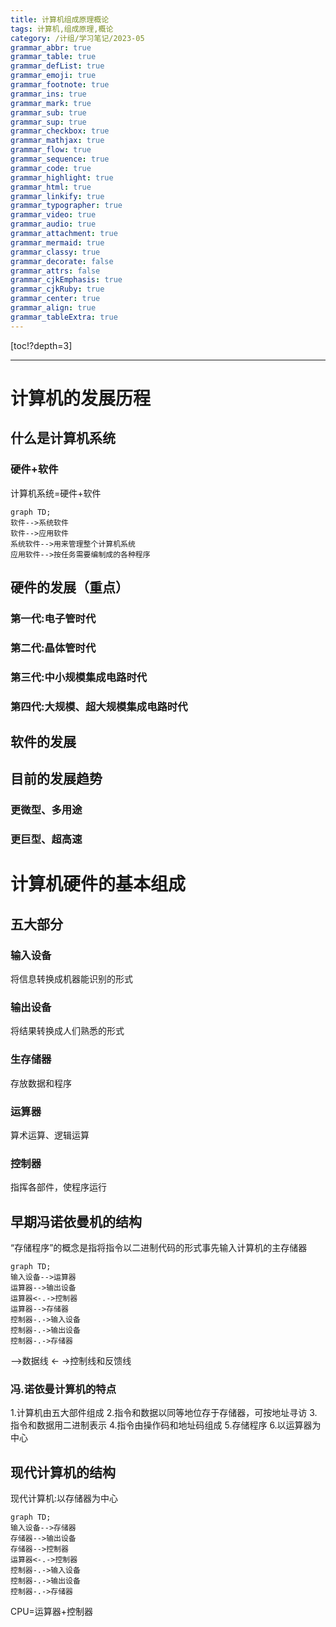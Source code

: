 ```yaml
---
title: 计算机组成原理概论
tags: 计算机,组成原理,概论
category: /计组/学习笔记/2023-05
grammar_abbr: true
grammar_table: true
grammar_defList: true
grammar_emoji: true
grammar_footnote: true
grammar_ins: true
grammar_mark: true
grammar_sub: true
grammar_sup: true
grammar_checkbox: true
grammar_mathjax: true
grammar_flow: true
grammar_sequence: true
grammar_code: true
grammar_highlight: true
grammar_html: true
grammar_linkify: true
grammar_typographer: true
grammar_video: true
grammar_audio: true
grammar_attachment: true
grammar_mermaid: true
grammar_classy: true
grammar_decorate: false
grammar_attrs: false
grammar_cjkEmphasis: true
grammar_cjkRuby: true
grammar_center: true
grammar_align: true
grammar_tableExtra: true
---
```

[toc!?depth=3]

----------

# 计算机的发展历程
## 什么是计算机系统
### 硬件+软件
计算机系统=硬件+软件
```mermaid!
graph TD;
软件-->系统软件
软件-->应用软件
系统软件-->用来管理整个计算机系统
应用软件-->按任务需要编制成的各种程序
```
## 硬件的发展（重点）
### 第一代:电子管时代
### 第二代:晶体管时代
### 第三代:中小规模集成电路时代
### 第四代:大规模、超大规模集成电路时代
## 软件的发展
## 目前的发展趋势
### 更微型、多用途
### 更巨型、超高速

# 计算机硬件的基本组成
## 五大部分
### 输入设备
将信息转换成机器能识别的形式
### 输出设备
将结果转换成人们熟悉的形式
### 生存储器
存放数据和程序
### 运算器
算术运算、逻辑运算
### 控制器
指挥各部件，使程序运行
## 早期冯诺依曼机的结构
“存储程序”的概念是指将指令以二进制代码的形式事先输入计算机的主存储器
```mermaid!
graph TD;
输入设备-->运算器
运算器-->输出设备
运算器<-.->控制器
运算器-->存储器
控制器-.->输入设备
控制器-.->输出设备
控制器-.->存储器
```
——>数据线
<- ->控制线和反馈线
### 冯.诺依曼计算机的特点
1.计算机由五大部件组成
2.指令和数据以同等地位存于存储器，可按地址寻访
3.指令和数据用二进制表示
4.指令由操作码和地址码组成
5.存储程序
6.以运算器为中心
## 现代计算机的结构
现代计算机:以存储器为中心
```mermaid!
graph TD;
输入设备-->存储器
存储器-->输出设备
存储器-->控制器
运算器<-.->控制器
控制器-.->输入设备
控制器-.->输出设备
控制器-.->存储器
```
CPU=运算器+控制器